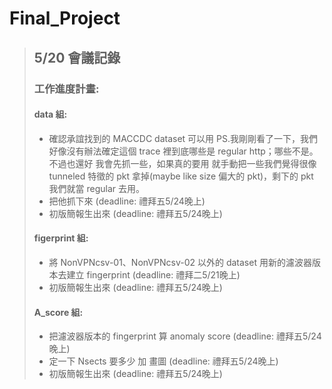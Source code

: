 # Final_Project


>## 5/20 會議記錄
>
>### 工作進度計畫:
>
>#### data 組:
>- 確認承誼找到的 MACCDC dataset 可以用 PS.我剛剛看了一下，我們好像沒有辦法確定這個 trace 裡到底哪些是 regular http；哪些不是。不過也還好 我會先抓一些，如果真的要用 就手動把一些我們覺得很像 tunneled 特徵的 pkt 拿掉(maybe like size 偏大的 pkt)，剩下的 pkt 我們就當 regular 去用。
>- 把他抓下來 (deadline: 禮拜五5/24晚上)
>- 初版簡報生出來 (deadline: 禮拜五5/24晚上)
>
>#### figerprint 組:
>- 將 NonVPNcsv-01、NonVPNcsv-02 以外的 dataset 用新的濾波器版本去建立 fingerprint (deadline: 禮拜二5/21晚上)
>- 初版簡報生出來 (deadline: 禮拜五5/24晚上)
>
>#### A_score 組:
>- 把濾波器版本的 fingerprint 算 anomaly score (deadline: 禮拜五5/24晚上)
>- 定一下 Nsects 要多少 加 畫圖 (deadline: 禮拜五5/24晚上)
>- 初版簡報生出來 (deadline: 禮拜五5/24晚上)


